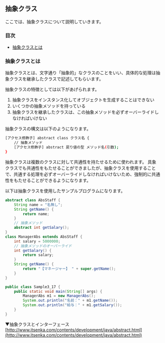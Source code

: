 ## 抽象クラス
ここでは、抽象クラスについて説明していきます。

### 目次
* [抽象クラスとは](#sec1)

### <a name="sec1"></a>抽象クラスとは
抽象クラスとは、文字通り「抽象的」なクラスのことをいい、具体的な処理は抽象クラスを継承したクラスで記述してもらいます。

抽象クラスの特徴としては以下があげられます。
1. 抽象クラスをインスタンス化してオブジェクトを生成することはできない
2. いくつかの抽象メソッドを持っている
3. 抽象クラスを継承したクラスは、この抽象メソッドを必ずオーバーライドしなければいけない

抽象クラスの構文は以下のようになります。

```sh
[アクセス修飾子] abstract class クラス名 {
	// 抽象メソッド
	[アクセス修飾子] abstract 戻り値の型 メソッド名(引数);
}
```

抽象クラスは複数のクラスに対して共通性を持たせるために使われます。
具象クラスでも共通性をもたせることができましたが、抽象クラスを使用することで、共通する処理を必ずオーバーライドしなければいけないため、強制的に共通性をもたせることができるようになります。

以下は抽象クラスを使用したサンプルプログラムになります。

```java
abstract class AbsStaff {
	String name = "名無し";
	String getName() {
		return name;
	}
	// 抽象メソッド
	abstract int getSalary();
}
class ManagerAbs extends AbsStaff {
	int salary = 5000000;
	// 抽象メソッドのオーバーライド
	int getSalary() {
		return salary;
	}
	String getName() {
		return "【マネージャー】 " + super.getName();
	}
}

public class Sample3_17 {
	public static void main(String[] args) {
		ManagerAbs m1 = new ManagerAbs();
		System.out.println("名前：" + m1.getName());
		System.out.println("給与：" + m1.getSalary());
	}
}
```

▼抽象クラスとインターフェース  
[http://www.itsenka.com/contents/development/java/abstract.html](http://www.itsenka.com/contents/development/java/abstract.html)

